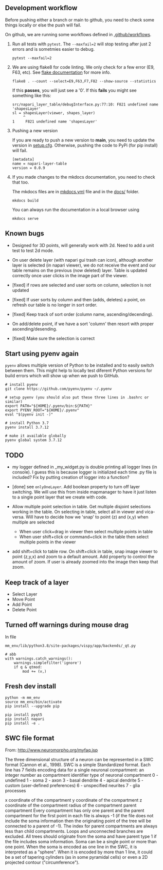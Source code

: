 ## Development workflow

Before pushing either a branch or main to github, you need to check some things locally or else the push will fail.

On github, we are running some workflows defined in [.github/workflows](.github/workflows).

1) Run all tests with `pytest`. The `--maxfail=2` will stop testing after just 2 errors and is sometmies easier to debug.

    ```
    pytest --maxfail=2
    ```

2) We are using flake8 for code linting. We only check for a few error (E9, F63, etc). See [flake documentation](https://flake8.pycqa.org/en/latest/user/error-codes.html) for more info.

    ```
    flake8 . --count --select=E9,F63,F7,F82 --show-source --statistics
    ```

    If this **passes**, you will just see a '0'. If this **fails** you might see something like this:

    ```
    src/napari_layer_table/debugInterface.py:77:10: F821 undefined name 'shapesLayer'
    sl = shapesLayer(viewer, shapes_layer)
         ^
    1     F821 undefined name 'shapesLayer'
    ```

3) Pushing a new version

    If you are ready to push a new version to **main**, you need to update the version in [setup.cfg](setup.cfg). Otherwise, pushing the code to PyPi (for pip install) will fail.

    ```
    [metadata]
    name = napari-layer-table
    version = 0.0.9
    ```

4) If you made changes to the mkdocs documentation, you need to check that too.

    The mkdocs files are in [mkdocs.yml](mkdocs.yml) file and in the [docs/](docs/) folder.

    ```
    mkdocs build
    ```

    You can always run the documentation in a local browser using

    ```
    mkdocs serve
    ```

## Known bugs

 - Designed for 3D points, will generally work with 2d. Need to add a unit test to test 2d mode.
 
 - On user delete layer (with napari gui trash can icon), although another layer is selected (in napari viewer), we do not receive the event and our table remains on the previous (now deleted) layer. Table is updated correctly once user clicks in the image part of the viewer.

 - [fixed] if rows are selected and user sorts on column, selection is not updated

 - [fixed] If user sorts by column and then (adds, deletes) a point, on refresh our table is no longer in sort order.
  - [fixed] Keep track of sort order (column name, ascending/decending).
   - On add/delete point, if we have a sort 'column' then resort with proper ascending/desending.
   - [fixed] Make sure the selection is correct

## Start using pyenv again

`pyenv` allows multiple version of Python to be installed and to easily switch between them. This might help to locally test diferent Python versions for build errors which will show up when we push to GitHub.

```
# install pyenv
git clone https://github.com/pyenv/pyenv ~/.pyenv

# setup pyenv (you should also put these three lines in .bashrc or similar)
export PATH="${HOME}/.pyenv/bin:${PATH}"
export PYENV_ROOT="${HOME}/.pyenv"
eval "$(pyenv init -)"

# install Python 3.7
pyenv install 3.7.12

# make it available globally
pyenv global system 3.7.12
```

## TODO

 - my logger defined in _my_widget.py is double printing all logger lines (in console). I guess this is because logger is initialized each time .py file is  included? Fix by putting creation of logger into a function?

 - [done] see `onlyOneLayer`. Add boolean property to turn off layer switching. We will use this from inside mapmanager to have it just listen to a single point layer that we create with code.
 
 - Allow multiple point selection in table. Get multiple disjoint selections working in the table. On selecting in table, select all in viewer and vica-versa. Will have to decide how we 'snap' to point (z) and (x,y) when multiple are selected
   - When user click+drag in viewer then select multiple points in table
   - When user shift+click or command+click in the table then select multiple points in the viewer

 - add shift+click to table row. On shift+click in table, snap image viewer to point (z,y,x) and zoom to a default amount. Add property to control the amount of zoom. If user is already zoomed into the image then keep that zoom.
 
## Keep track of a layer

- Select Layer
- Move Point
- Add Point
- Delete Point

## Turned off warnings during mouse drag

In file

```
mm_env/lib/python3.8/site-packages/vispy/app/backends/_qt.py
```

```
# abb
with warnings.catch_warnings():
	warnings.simplefilter('ignore')
	if q & qtmod:
		mod += (v,)
```

## Fresh dev install

```
python -m mm_env
source mm_env/bin/activate
pip install --upgrade pip

pip install pyqt5
pip install napari
pip install -e .
```

## SWC file format

From: http://www.neuromorpho.org/myfaq.jsp

The three dimensional structure of a neuron can be represented in a SWC format (Cannon et al., 1998). SWC is a simple Standardized format. Each line has 7 fields encoding data for a single neuronal compartment:
an integer number as compartment identifier
type of neuronal compartment
   0 - undefined
   1 - soma
   2 - axon
   3 - basal dendrite
   4 - apical dendrite
   5 - custom (user-defined preferences)
   6 - unspecified neurites
   7 - glia processes

x coordinate of the compartment
y coordinate of the compartment
z coordinate of the compartment
radius of the compartment
parent compartment
Every compartment has only one parent and the parent compartment for the first point in each file is always -1 (if the file does not include the soma information then the originating point of the tree will be connected to a parent of -1). The index for parent compartments are always less than child compartments. Loops and unconnected branches are excluded. All trees should originate from the soma and have parent type 1 if the file includes soma information. Soma can be a single point or more than one point. When the soma is encoded as one line in the SWC, it is interpreted as a "sphere". When it is encoded by more than 1 line, it could be a set of tapering cylinders (as in some pyramidal cells) or even a 2D projected contour ("circumference").


